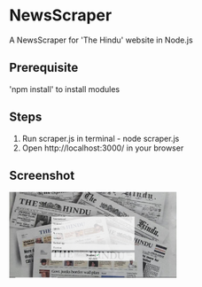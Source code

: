 # NewsScraper
A NewsScraper for 'The Hindu' website in Node.js

## Prerequisite
'npm install' to install modules

## Steps
1. Run scraper.js in terminal - node scraper.js
2. Open http://localhost:3000/ in your browser

## Screenshot
<img alt="screenshot" src="Screenshot.png" width="60%">

